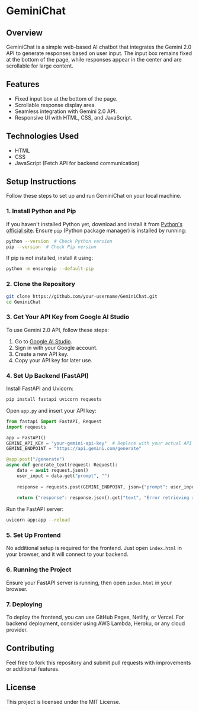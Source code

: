 # GeminiChat

## Overview
GeminiChat is a simple web-based AI chatbot that integrates the Gemini 2.0 API to generate responses based on user input. The input box remains fixed at the bottom of the page, while responses appear in the center and are scrollable for large content.

## Features
- Fixed input box at the bottom of the page.
- Scrollable response display area.
- Seamless integration with Gemini 2.0 API.
- Responsive UI with HTML, CSS, and JavaScript.

## Technologies Used
- HTML
- CSS
- JavaScript (Fetch API for backend communication)

## Setup Instructions

Follow these steps to set up and run GeminiChat on your local machine.

### 1. Install Python and Pip
If you haven't installed Python yet, download and install it from [Python's official site](https://www.python.org/downloads/). Ensure `pip` (Python package manager) is installed by running:
```sh
python --version  # Check Python version
pip --version  # Check Pip version
```
If pip is not installed, install it using:
```sh
python -m ensurepip --default-pip
```

### 2. Clone the Repository
```sh
git clone https://github.com/your-username/GeminiChat.git
cd GeminiChat
```

### 3. Get Your API Key from Google AI Studio
To use Gemini 2.0 API, follow these steps:
1. Go to [Google AI Studio](https://aistudio.google.com/).
2. Sign in with your Google account.
3. Create a new API key.
4. Copy your API key for later use.

### 4. Set Up Backend (FastAPI)
Install FastAPI and Uvicorn:
```sh
pip install fastapi uvicorn requests
```
Open `app.py` and insert your API key:
```python
from fastapi import FastAPI, Request
import requests

app = FastAPI()
GEMINI_API_KEY = "your-gemini-api-key"  # Replace with your actual API key
GEMINI_ENDPOINT = "https://api.gemini.com/generate"

@app.post("/generate")
async def generate_text(request: Request):
    data = await request.json()
    user_input = data.get("prompt", "")
    
    response = requests.post(GEMINI_ENDPOINT, json={"prompt": user_input}, headers={"Authorization": f"Bearer {GEMINI_API_KEY}"})
    
    return {"response": response.json().get("text", "Error retrieving response")}
```
Run the FastAPI server:
```sh
uvicorn app:app --reload
```

### 5. Set Up Frontend
No additional setup is required for the frontend. Just open `index.html` in your browser, and it will connect to your backend.

### 6. Running the Project
Ensure your FastAPI server is running, then open `index.html` in your browser.

### 7. Deploying
To deploy the frontend, you can use GitHub Pages, Netlify, or Vercel. For backend deployment, consider using AWS Lambda, Heroku, or any cloud provider.

## Contributing
Feel free to fork this repository and submit pull requests with improvements or additional features.

## License
This project is licensed under the MIT License.

